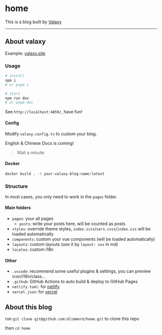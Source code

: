 # home

This is a blog built by [Valaxy](https://valaxy.site)

---

## About valaxy

Example: [valaxy.site](https://valaxy.site)

### Usage

```bash
# install
npm i
# or pnpm i

# start
npm run dev
# or pnpm dev
```

See `http://localhost:4859/`, have fun!

#### Config

Modify `valaxy.config.ts` to custom your blog.

English & Chinese Docs is coming!

> Wait a minute.

#### Docker

```bash
docker build . -t your-valaxy-blog-name:latest
```

### Structure

In most cases, you only need to work in the `pages` folder.

#### Main folders

- `pages`: your all pages
  - `posts`: write your posts here, will be counted as posts
- `styles`: override theme styles, `index.scss`/`vars.csss`/`index.css` will be loaded automatically
- `components`: custom your vue components (will be loaded automatically)
- `layouts`: custom layouts (use it by `layout: xxx` in md)
- `locales`: custom i18n

#### Other

- `.vscode`: recommend some useful plugins & settings, you can preview icon/i18n/class...
- `.github`: GitHub Actions to auto build & deploy to GitHub Pages
- `netlify.toml`: for [netlify](https://www.netlify.com/)
- `vercel.json`: for [vercel](https://vercel.com/)

## About this blog

run `git clone git@github.com:GlimmerU/home.git` to clone this repo

then `cd home`
